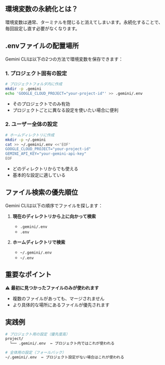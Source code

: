 
## 環境変数の永続化とは？

環境変数は通常、ターミナルを閉じると消えてしまいます。永続化することで、毎回設定し直す必要がなくなります。

## .envファイルの配置場所

Gemini CLIは以下の2つの方法で環境変数を保存できます：

### 1. プロジェクト固有の設定
```bash
# プロジェクトフォルダ内に作成
mkdir -p .gemini
echo 'GOOGLE_CLOUD_PROJECT="your-project-id"' >> .gemini/.env
```
- そのプロジェクトでのみ有効
- プロジェクトごとに異なる設定を使いたい場合に便利

### 2. ユーザー全体の設定
```bash
# ホームディレクトリに作成
mkdir -p ~/.gemini
cat >> ~/.gemini/.env <<'EOF'
GOOGLE_CLOUD_PROJECT="your-project-id"
GEMINI_API_KEY="your-gemini-api-key"
EOF
```
- どのディレクトリからでも使える
- 基本的な設定に適している

## ファイル検索の優先順位

Gemini CLIは以下の順序でファイルを探します：

1. **現在のディレクトリから上に向かって検索**
   - `.gemini/.env`
   - `.env`
   
2. **ホームディレクトリで検索**
   - `~/.gemini/.env`
   - `~/.env`

## 重要なポイント

⚠️ **最初に見つかったファイルのみが使われます**
- 複数のファイルがあっても、マージされません
- より具体的な場所にあるファイルが優先されます

## 実践例

```bash
# プロジェクト用の設定（優先度高）
project/
  └── .gemini/.env  ← プロジェクト内ではこれが使われる

# 全体用の設定（フォールバック）
~/.gemini/.env  ← プロジェクト設定がない場合はこれが使われる
```

